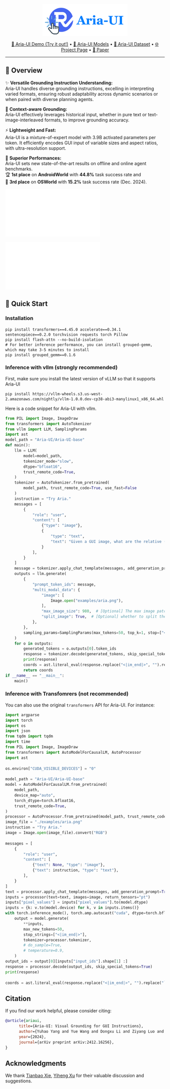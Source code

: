 <div align="center">
  <img src="assets/logo_long.png" alt="Project Logo" height="100px"/>
</div>

<div align="center">

[🤗 Aria-UI Demo (Try it out!)](https://huggingface.co/spaces/Aria-UI/Aria-UI) •
[🤗 Aria-UI Models](https://huggingface.co/Aria-UI/Aria-UI-base) •
[🤗 Aria-UI Dataset](https://huggingface.co/datasets/Aria-UI/Aria-UI_Data) •
[🌐 Project Page](https://ariaui.github.io) •
[📝 Paper](https://arxiv.org/abs/2412.16256)
</div>

---

## 🌇 Overview

✨ **Versatile Grounding Instruction Understanding:**  
Aria-UI handles diverse grounding instructions, excelling in interpreting varied formats, ensuring robust adaptability across dynamic scenarios or when paired with diverse planning agents.

📝 **Context-aware Grounding:**  
Aria-UI effectively leverages historical input, whether in pure text or text-image-interleaved formats, to improve grounding accuracy.

⚡ **Lightweight and Fast:**  
Aria-UI is a mixture-of-expert model with 3.9B activated parameters per token. It efficiently encodes GUI input of variable sizes and aspect ratios, with ultra-resolution support.

🎉 **Superior Performances:**  
Aria-UI sets new state-of-the-art results on offline and online agent benchmarks.  
🏆 **1st place** on **AndroidWorld** with **44.8%** task success rate and  
🥉 **3rd place** on **OSWorld** with **15.2%** task success rate (Dec. 2024).

![Performance Spider Plot](assets/performance_spider.pdf)

![Aria-UI Overview](assets/aria_ui_framework_v4.pdf)

## 🚀 Quick Start

### Installation
```
pip install transformers==4.45.0 accelerate==0.34.1 sentencepiece==0.2.0 torchvision requests torch Pillow
pip install flash-attn --no-build-isolation
# For better inference performance, you can install grouped-gemm, which may take 3-5 minutes to install
pip install grouped_gemm==0.1.6
```

### Inference with vllm (strongly recommended)
First, make sure you install the latest version of vLLM so that it supports Aria-UI
```
pip install https://vllm-wheels.s3.us-west-2.amazonaws.com/nightly/vllm-1.0.0.dev-cp38-abi3-manylinux1_x86_64.whl
```

Here is a code snippet for Aria-UI with vllm.
```python
from PIL import Image, ImageDraw
from transformers import AutoTokenizer
from vllm import LLM, SamplingParams
import ast
model_path = "Aria-UI/Aria-UI-base"
def main():
    llm = LLM(
        model=model_path,
        tokenizer_mode="slow",
        dtype="bfloat16",
        trust_remote_code=True,
    )
    tokenizer = AutoTokenizer.from_pretrained(
        model_path, trust_remote_code=True, use_fast=False
    )
    instruction = "Try Aria."
    messages = [
        {
            "role": "user",
            "content": [
                {"type": "image"},
                {
                    "type": "text",
                    "text": "Given a GUI image, what are the relative (0-1000) pixel point coordinates for the element corresponding to the following instruction or description: " + instruction,
                }
            ],
        }
    ]
    message = tokenizer.apply_chat_template(messages, add_generation_prompt=True)
    outputs = llm.generate(
        {
            "prompt_token_ids": message,
            "multi_modal_data": {
                "image": [
                    Image.open("examples/aria.png"),
                ],
                "max_image_size": 980,  # [Optional] The max image patch size, default `980`
                "split_image": True,  # [Optional] whether to split the images, default `True`
            },
        },
        sampling_params=SamplingParams(max_tokens=50, top_k=1, stop=["<|im_end|>"]),
    )
    for o in outputs:
        generated_tokens = o.outputs[0].token_ids
        response = tokenizer.decode(generated_tokens, skip_special_tokens=True)
        print(response)
        coords = ast.literal_eval(response.replace("<|im_end|>", "").replace("```", "").replace(" ", "").strip())
        return coords
if __name__ == "__main__":
    main()
```
### Inference with Transfomrers (not recommended)
You can also use the original `transformers` API for Aria-UI. For instance:
```python
import argparse
import torch
import os
import json
from tqdm import tqdm
import time
from PIL import Image, ImageDraw
from transformers import AutoModelForCausalLM, AutoProcessor
import ast

os.environ["CUDA_VISIBLE_DEVICES"] = "0"

model_path = "Aria-UI/Aria-UI-base"
model = AutoModelForCausalLM.from_pretrained(
    model_path,
    device_map="auto",
    torch_dtype=torch.bfloat16,
    trust_remote_code=True,
)
processor = AutoProcessor.from_pretrained(model_path, trust_remote_code=True)
image_file = "./examples/aria.png"
instruction = "Try Aria."
image = Image.open(image_file).convert("RGB")

messages = [
    {
        "role": "user",
        "content": [
            {"text": None, "type": "image"},
            {"text": instruction, "type": "text"},
        ],
    }
]
text = processor.apply_chat_template(messages, add_generation_prompt=True)
inputs = processor(text=text, images=image, return_tensors="pt")
inputs["pixel_values"] = inputs["pixel_values"].to(model.dtype)
inputs = {k: v.to(model.device) for k, v in inputs.items()}
with torch.inference_mode(), torch.amp.autocast("cuda", dtype=torch.bfloat16):
    output = model.generate(
        **inputs,
        max_new_tokens=50,
        stop_strings=["<|im_end|>"],
        tokenizer=processor.tokenizer,
        # do_sample=True,
        # temperature=0.9,
    )
output_ids = output[0][inputs["input_ids"].shape[1] :]
response = processor.decode(output_ids, skip_special_tokens=True)
print(response)

coords = ast.literal_eval(response.replace("<|im_end|>", "").replace("```", "").replace(" ", "").strip())
```

## Citation

If you find our work helpful, please consider citing:

```bibtex
@article{ariaui,
      title={Aria-UI: Visual Grounding for GUI Instructions}, 
      author={Yuhao Yang and Yue Wang and Dongxu Li and Ziyang Luo and Bei Chen and Chao Huang and Junnan Li},
      year={2024},
      journal={arXiv preprint arXiv:2412.16256},
}
```

## Acknowledgments

We thank [Tianbao Xie](https://tianbaoxie.com), [Yiheng Xu](https://yihengxu.com) for their valuable discussion and suggestions.
